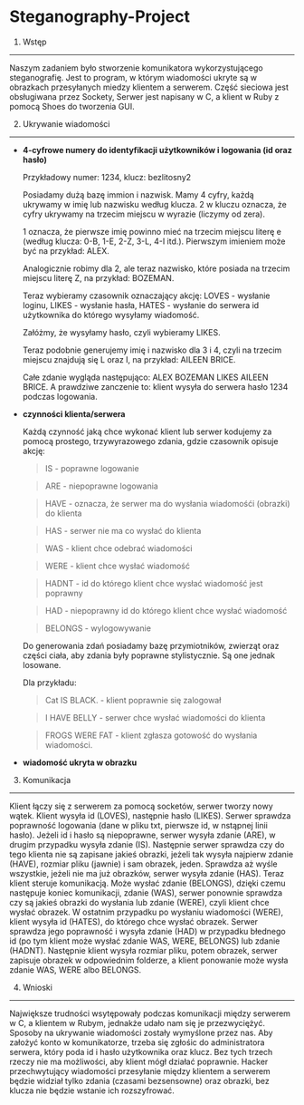 Steganography-Project
===========================

1. Wstęp
-------------------------

Naszym zadaniem było stworzenie komunikatora wykorzystującego steganografię. Jest to program, w którym wiadomości ukryte są w obrazkach przesyłanych miedzy klientem a serwerem.
Część sieciowa jest obsługiwana przez Sockety, Serwer jest napisany w C, a klient w Ruby z pomocą Shoes do tworzenia GUI.


2. Ukrywanie wiadomości
-------------------------

* **4-cyfrowe numery do identyfikacji użytkowników i logowania (id oraz hasło)**

	Przykładowy numer: 1234, klucz: bezlitosny2
	
	Posiadamy dużą bazę immion i nazwisk. Mamy 4 cyfry, każdą ukrywamy w imię lub nazwisku według klucza. 2 w kluczu oznacza, że cyfry ukrywamy na trzecim miejscu w wyrazie (liczymy od zera).
	
	1 oznacza, że pierwsze imię powinno mieć na trzecim miejscu literę e (według klucza: 0-B, 1-E, 2-Z, 3-L, 4-I itd.). Pierwszym imieniem może być na przykład: ALEX. 
	
	Analogicznie robimy dla 2, ale teraz nazwisko, które posiada na trzecim miejscu literę Z, na przykład: BOZEMAN. 
	
	Teraz wybieramy czasownik oznaczający akcję: LOVES - wysłanie loginu, LIKES - wysłanie hasła, HATES - wysłanie do serwera id użytkownika do którego wysyłamy wiadomość.
	
	Załóżmy, że wysyłamy hasło, czyli wybieramy LIKES.
	
	Teraz podobnie generujemy imię i nazwisko dla 3 i 4, czyli na trzecim miejscu znajdują się L oraz I, na przykład: AILEEN BRICE.
	
	Całe zdanie wygląda następująco: ALEX BOZEMAN LIKES  AILEEN BRICE. A prawdziwe zanczenie to: klient wysyła do serwera hasło 1234 podczas logowania.
	
	

* **czynności klienta/serwera**

	Każdą czynność jaką chce wykonać klient lub serwer kodujemy za pomocą prostego, trzywyrazowego zdania, gdzie czasownik opisuje akcję:
	>	IS - poprawne logowanie
	
	>	ARE - niepoprawne logowania
	
	>	HAVE - oznacza, że serwer ma do wysłania wiadomośći (obrazki) do klienta
	
	>	HAS - serwer nie ma co wysłać do klienta
	
	>	WAS - klient chce odebrać wiadomości
	
	>	WERE - klient chce wysłać wiadomość
	
	>	HADNT - id do którego klient chce wysłać wiadomość jest poprawny
	
	>	HAD - niepoprawny id do którego klient chce wysłać wiadomość
	
	>	BELONGS - wylogowywanie
	

	Do generowania zdań posiadamy bazę przymiotników, zwierząt oraz części ciała, aby zdania były poprawne stylistycznie. Są one jednak losowane.
	
	Dla przykładu:
	>	Cat IS BLACK. - klient poprawnie się zalogował
	
	>	I HAVE BELLY - serwer chce wysłać wiadomości do klienta
	
	>	FROGS WERE FAT - klient zgłasza gotowość do wysłania wiadomości.



* **wiadomość ukryta w obrazku**


3. Komunikacja
-------------------------

Klient łączy się z serwerem za pomocą socketów, serwer tworzy nowy wątek. Klient wysyła id (LOVES), następnie hasło (LIKES). Serwer sprawdza poprawność logowania (dane w pliku txt, pierwsze id, w nstąpnej linii hasło). 	Jeżeli id i hasło są niepoprawne, serwer wysyła zdanie (ARE), w drugim przypadku wysyła zdanie (IS). Następnie serwer sprawdza czy do tego klienta nie są zapisane jakieś obrazki, jeżeli tak wysyła najpierw zdanie (HAVE), rozmiar pliku (jawnie) i sam obrazek, jeden. Sprawdza aż wyśle wszystkie, jeżeli nie ma już obrazków, serwer wysyła zdanie (HAS). Teraz klient steruje komunikacją. Może wysłać zdanie (BELONGS), dzięki czemu następuje koniec komunikacji, zdanie (WAS), serwer ponownie sprawdza czy są jakieś obrazki do wysłania lub zdanie (WERE), czyli klient chce wysłać obrazek. W ostatnim przypadku po wysłaniu wiadomości (WERE), klient wysyła id (HATES), do którego chce wysłać obrazek. Serwer sprawdza jego poprawność i wysyła zdanie (HAD) w przypadku błednego id (po tym klient może wysłać zdanie WAS, WERE, BELONGS) lub zdanie (HADNT). Następnie klient wysyła rozmiar pliku, potem obrazek, serwer zapisuje obrazek w odpowiednim folderze, a klient ponowanie może wysła zdanie WAS, WERE albo BELONGS.

4. Wnioski
-------------------------	

Największe trudności wsytępowały podczas komunikacji między serwerem w C, a klientem w Rubym, jednakże udało nam się je przezwyciężyć. Sposoby na ukrywanie wiadomości zostały wymyślone przez nas. Aby założyć konto w komunikatorze, trzeba się zgłośic do administratora serwera, który poda id i hasło użytkownika oraz klucz. Bez tych trzech rzeczy nie ma możliwości, aby klient mógł działać poprawnie. Hacker przechwytujący wiadomości przesyłanie między klientem a serwerem będzie widział tylko zdania (czasami bezsensowne) oraz obrazki, bez klucza nie będzie wstanie ich rozszyfrować.

